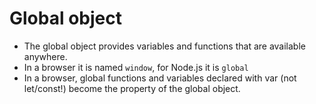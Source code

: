# Global object
- The global object provides variables and functions that are available anywhere.
- In a browser it is named `window`, for Node.js it is `global`
- In a browser, global functions and variables declared with var (not let/const!) become the property of the global object.
